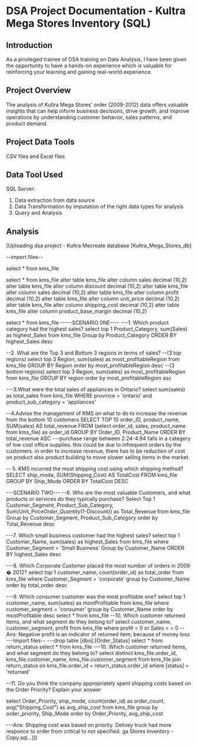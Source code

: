 # DSA Project Documentation - Kultra Mega Stores Inventory (SQL)
## Introduction 
As a privileged trainee of DSA training on Data Analysis, I have been given the opportunity to have a hands-on experience which is valuable for reinforcing your learning and gaining real-world experience. 
## Project Overview 
The analysis of Kultra Mega Stores' order (2009-2012) data offers valuable insights that can help inform business decisions, drive growth, and improve operations by understanding customer behavior, sales patterns, and product demand.
## Project Data Tools
CSV files and Excel files
## Data Tool Used
SQL Server: 
1. Data extraction from data source
2. Data Transformation by imputation of the right data types for analysis 
3. Query and Analysis
## Analysis
[Uploading dsa project - Kultra Mecreate database [Kultra_Mega_Stores_db]


--import files--


select * from kms_file

select * from kms_file
alter table  kms_file
alter column sales decimal (10,2)
alter table  kms_file
alter column discount decimal (10,2)
alter table  kms_file
alter column sales decimal (10,2)
alter table  kms_file
alter column profit decimal (10,2)
alter table  kms_file
alter column unit_price decimal (10,2)
alter table kms_file
alter column shipping_cost decimal (10,2)
alter table kms_file
alter column product_base_margin decimal (10,2)


select * from kms_file
-----SCENARIO 0NE----
---1. Which product category had the highest sales?
select top 1 Product_Category, sum(Sales) as highest_Sales from kms_file
Group by Product_Category
ORDER BY highest_Sales desc

--2. What are the Top 3 and Bottom 3 regions in terms of sales?
--(3 top regions)
select top 3 Region, sum(sales) as most_profitableRegion from kms_file
GROUP BY Region
order by most_profitableRegion desc
--(3 bottom regions)
select top 3 Region, sum(sales) as most_profitableRegion from kms_file
GROUP BY region
order by most_profitableRegion asc

---3.What were the total sales of appliances in Ontario? 
 select sum(sales) as total_sales from kms_file
WHERE province = 'ontario' and product_sub_category = 'appliances'

--4.Advise the management of KMS on what to do to increase the revenue from the bottom 10 customers
 SELECT TOP 10 order_ID, product_name, SUM(sales) AS total_revenue
FROM (select order_id, sales, product_name from kms_file) as order_id
GROUP BY Order_ID, Product_Name
ORDER BY total_revenue ASC
---purchase range between 2.24-4.94 falls in a category of low cost office supplies. this could be due to infrequent orders by the customers. in order to increase revenue, there has to be reduction of cost on product also product building to move slower selling items in the market.

-- 5. KMS incurred the most shipping cost using which shipping method?
     SELECT ship_mode, SUM(Shipping_Cost) AS TotalCost
FROM kms_file
GROUP BY Ship_Mode
ORDER BY TotalCost DESC

---SCENARIO TWO---
--6. Who are the most valuable Customers, and what products or services do they typically purchase?
Select Top 1 Customer_Segment, Product_Sub_Category, Sum(Unit_Price*Order_Quantity*(1-Discount)) as Total_Revenue from kms_file
Group by Customer_Segment, Product_Sub_Category
order by Total_Revenue desc

---7. Which small business customer had the highest sales?
select top 1 Customer_Name, sum(sales) as highest_Sales from kms_file
where Customer_Segment = 'Small Business'
Group by Customer_Name
ORDER BY  highest_Sales desc

---8. Which Corporate Customer placed the most number of orders in 2009 � 2012? 
select top 1 customer_name, count(order_id) as total_order
from kms_file
where Customer_Segment = 'corporate'
group by Customer_Name
order by total_order desc

---9. Which consumer customer was the most profitable one? 
select top 1 customer_name, sum(sales) as mostProfitable from kms_file
where customer_segment = 'consumer'
group by Customer_Name
order by mostProfitable desc
select * from kms_file
--10. Which customer returned items, and what segment do they belong to? 
select customer_name, customer_segment, profit from kms_file
where profit < 0 or Sales < = 0
--Ans: Negative profit is an indicator of returned item; because of money loss 
---Import files--
---drop table [dbo].[Order_Status]
select * from return_status
select * from kms_file
---10. Which customer returned items, and what segment do they belong to?
select distinct kms_file.order_id, kms_file.customer_name, kms_file.customer_segment
from kms_file
join return_status
on kms_file.order_id = return_status.order_id
where [status] = 'returned' 



--11. Do you think the company appropriately spent shipping costs based on the Order Priority? Explain your answer 


select Order_Priority, ship_mode, count(order_id) as order_count, 
avg("Shipping_Cost") as avg_ship_cost
from kms_file
group by order_priority, Ship_Mode
order by Order_Priority, avg_ship_cost

---Ans: Shipping cost was based on priority. Delivey truck had more responce to order from critical to not specified. ga Stores Inventory - Copy.sql…]()



